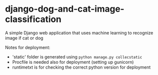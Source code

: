 # django-dog-and-cat-image-classification

A simple Django web application that uses machine learning to recognize image if cat or dog

Notes for deployment:

- 'static' folder is generated using `python manage.py collecstatic`
- Procfile is needed also for deployment (setting up gunicorn)
- runtimetxt is for checking the correct python version for deployment
